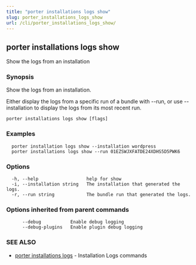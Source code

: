 ```yaml
---
title: "porter installations logs show"
slug: porter_installations_logs_show
url: /cli/porter_installations_logs_show/
---
```

## porter installations logs show

Show the logs from an installation

### Synopsis

Show the logs from an installation.

Either display the logs from a specific run of a bundle with --run, or use --installation to display the logs from its most recent run.

```
porter installations logs show [flags]
```

### Examples

```
  porter installation logs show --installation wordpress
  porter installations logs show --run 01EZSWJXFATDE24XDHS5D5PWK6
```

### Options

```
  -h, --help                  help for show
  -i, --installation string   The installation that generated the logs.
  -r, --run string            The bundle run that generated the logs.
```

### Options inherited from parent commands

```
      --debug           Enable debug logging
      --debug-plugins   Enable plugin debug logging
```

### SEE ALSO

* [porter installations logs](/cli/porter_installations_logs/)	 - Installation Logs commands

